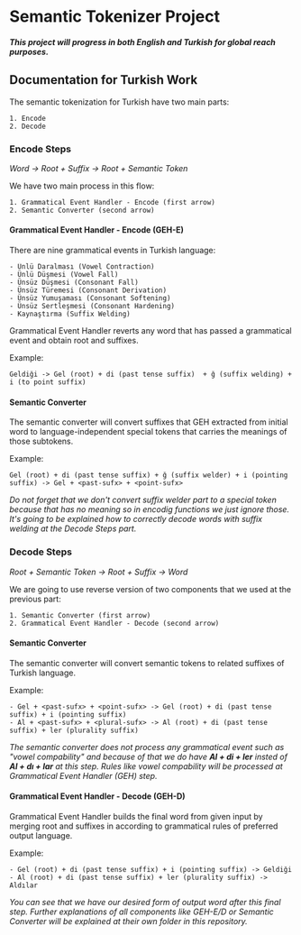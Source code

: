 # Semantic Tokenizer Project

#### *This project will progress in both English and Turkish for global reach purposes.*

## Documentation for Turkish Work

The semantic tokenization for Turkish have two main parts:

    1. Encode
    2. Decode 

### Encode Steps

*Word -> Root + Suffix -> Root + Semantic Token*

We have two main process in this flow:

    1. Grammatical Event Handler - Encode (first arrow)
    2. Semantic Converter (second arrow)

#### Grammatical Event Handler - Encode (GEH-E)

There are nine grammatical events in Turkish language:
    
    - Ünlü Daralması (Vowel Contraction)
    - Ünlü Düşmesi (Vowel Fall)
    - Ünsüz Düşmesi (Consonant Fall)
    - Ünsüz Türemesi (Consonant Derivation)
    - Ünsüz Yumuşaması (Consonant Softening)
    - Ünsüz Sertleşmesi (Consonant Hardening)
    - Kaynaştırma (Suffix Welding)

Grammatical Event Handler reverts any word that has passed a grammatical event and obtain root and suffixes.

Example:

    Geldiği -> Gel (root) + di (past tense suffix)  + ğ (suffix welding) + i (to point suffix)


#### Semantic Converter 

The semantic converter will convert suffixes that GEH extracted from initial word to language-independent special tokens that carries the meanings of those subtokens.

Example: 

    Gel (root) + di (past tense suffix) + ğ (suffix welder) + i (pointing suffix) -> Gel + <past-sufx> + <point-sufx>

*Do not forget that we don't convert suffix welder part to a special token because that has no meaning so in encodig functions we just ignore those. It's going to be explained how to correctly decode words with suffix welding at the Decode Steps part.*

### Decode Steps

*Root + Semantic Token -> Root + Suffix -> Word*

We are going to use reverse version of two components that we used at the previous part:

    1. Semantic Converter (first arrow)
    2. Grammatical Event Handler - Decode (second arrow)

#### Semantic Converter 

The semantic converter will convert semantic tokens to related suffixes of Turkish language. 

Example:

    - Gel + <past-sufx> + <point-sufx> -> Gel (root) + di (past tense suffix) + i (pointing suffix)
    - Al + <past-sufx> + <plural-sufx> -> Al (root) + di (past tense suffix) + ler (plurality suffix)


*The semantic converter does not process any grammatical event such as "vowel compability"  and because of that we do have **Al + di + ler** insted of **Al + dı + lar** at this step. Rules like vowel compability will be processed at  Grammatical Event Handler (GEH) step.*

#### Grammatical Event Handler - Decode (GEH-D)

Grammatical Event Handler builds the final word from given input by merging root and suffixes in according to grammatical rules of preferred output language.

Example: 

    - Gel (root) + di (past tense suffix) + i (pointing suffix) -> Geldiği 
    - Al (root) + di (past tense suffix) + ler (plurality suffix) -> Aldılar 
 
*You can see that we have our desired form of output word after this final step. Further explanations of all components like GEH-E/D or Semantic Converter will be explained at their own folder in this repository.*